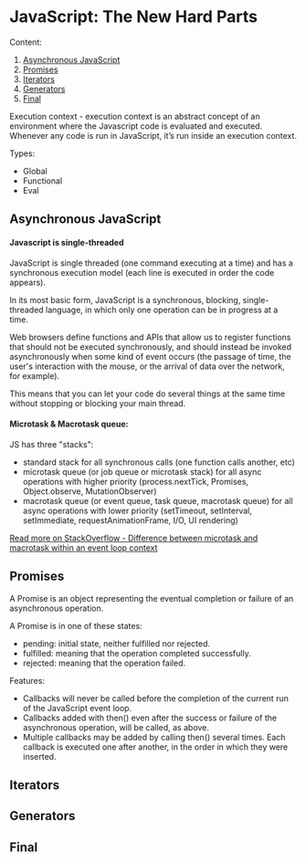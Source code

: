# JavaScript: The New Hard Parts

Content:
1. [Asynchronous JavaScript](#asynchronous-javascript)
2. [Promises](#promises)
3. [Iterators](#iterators)
4. [Generators](#generators)
5. [Final](#final)

Execution context - execution context is an abstract concept 
of an environment where the Javascript code is evaluated 
and executed. Whenever any code is run in JavaScript, 
it’s run inside an execution context.

Types: 
- Global
- Functional
- Eval

## Asynchronous JavaScript

#### Javascript is single-threaded

JavaScript is single threaded (one command executing at a time)
and has a synchronous execution model (each line is executed 
in order the code appears).

In its most basic form, JavaScript is a synchronous, blocking, 
single-threaded language, in which only one operation can be in progress 
at a time. 

Web browsers define functions and APIs that allow us 
to register functions that should not be executed synchronously, 
and should instead be invoked asynchronously when some kind of 
event occurs (the passage of time, the user's interaction with 
the mouse, or the arrival of data over the network, for example). 

This means that you can let your code do several things at the same 
time without stopping or blocking your main thread.

#### Microtask & Macrotask queue:

JS has three "stacks":

- standard stack for all synchronous calls (one function calls another, etc)
- microtask queue (or job queue or microtask stack) for all async operations 
with higher priority (process.nextTick, Promises, Object.observe, MutationObserver)
- macrotask queue (or event queue, task queue, macrotask queue) for all
 async operations with lower priority (setTimeout, setInterval, 
 setImmediate, requestAnimationFrame, I/O, UI rendering)

[Read more on StackOverflow - Difference between microtask and macrotask within an event loop context
](https://stackoverflow.com/questions/25915634/difference-between-microtask-and-macrotask-within-an-event-loop-context)

## Promises

A Promise is an object representing the eventual completion or 
failure of an asynchronous operation.

A Promise is in one of these states:

- pending: initial state, neither fulfilled nor rejected.
- fulfilled: meaning that the operation completed successfully.
- rejected: meaning that the operation failed.

Features:
- Callbacks will never be called before the completion of the current run
 of the JavaScript event loop.
- Callbacks added with then() even after the success or failure of the 
asynchronous operation, will be called, as above.
- Multiple callbacks may be added by calling then() several times. 
Each callback is executed one after another, in the order 
in which they were inserted.

## Iterators

## Generators

## Final


